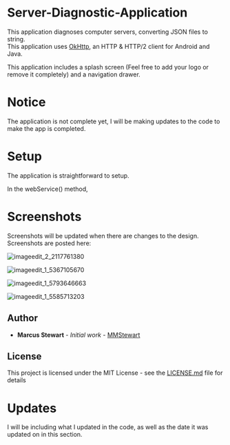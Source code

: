 # Server-Diagnostic-Application

This application diagnoses computer servers, converting JSON files to string.  
This application uses [OkHttp](http://square.github.io/okhttp/), an HTTP & HTTP/2 client for Android and Java.

This application includes a splash screen (Feel free to add your logo or remove it completely) and a navigation drawer.

# Notice

The application is not complete yet, I will be making updates to the code to make the app is completed.

# Setup

The application is straightforward to setup.  

In the webService() method, 

# Screenshots

Screenshots will be updated when there are changes to the design.  
Screenshots are posted here:  

![imageedit_2_2117761380](https://user-images.githubusercontent.com/36175538/42836482-c69942ec-89c0-11e8-8822-745c391661ed.png)  

![imageedit_1_5367105670](https://user-images.githubusercontent.com/36175538/42836513-dd365490-89c0-11e8-9779-da377539ee7d.png)  

![imageedit_1_5793646663](https://user-images.githubusercontent.com/36175538/42836515-dfc949ec-89c0-11e8-84b2-fa61eaff2632.png)  

![imageedit_1_5585713203](https://user-images.githubusercontent.com/36175538/42836520-e253c066-89c0-11e8-9518-344bb70efa36.png)

## Author

* **Marcus Stewart** - *Initial work* - [MMStewart](https://github.com/mmstewart)

## License

This project is licensed under the MIT License - see the [LICENSE.md](LICENSE.md) file for details



# Updates

I will be including what I updated in the code, as well as the date it was updated on in this section.
